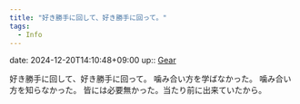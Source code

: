 ```yaml
---
title: "好き勝手に回して、好き勝手に回って。"
tags:
  - Info
---
```


date: 2024-12-20T14:10:48+09:00
up:: [Gear](../Bar/Novel/Topics/Gear.md)

好き勝手に回して、好き勝手に回って。
噛み合い方を学ばなかった。
噛み合い方を知らなかった。
皆には必要無かった。当たり前に出来ていたから。